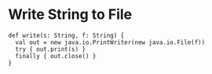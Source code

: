 # Write String to File

    def write(s: String, f: String) {
      val out = new java.io.PrintWriter(new java.io.File(f))
      try { out.print(s) }
      finally { out.close() }
    }
